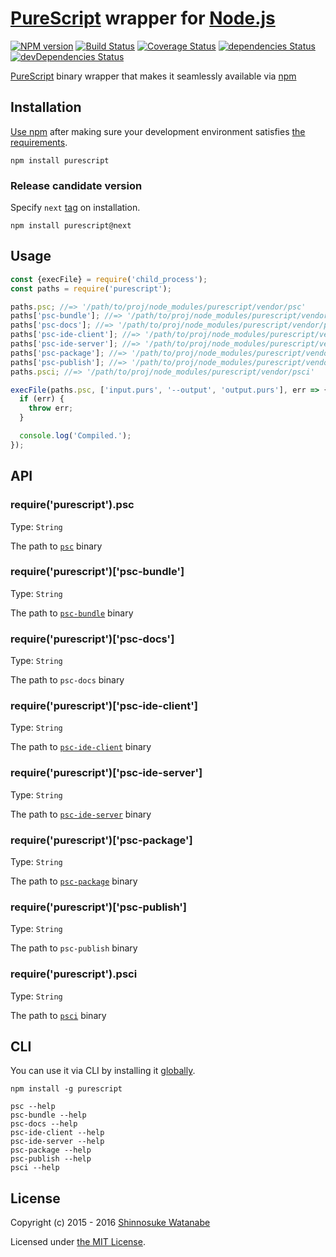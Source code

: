 # [PureScript](https://github.com/purescript/purescript) wrapper for [Node.js](https://nodejs.org/)

[![NPM version](http://img.shields.io/npm/v/purescript.svg)](https://www.npmjs.com/package/purescript)
[![Build Status](http://img.shields.io/travis/purescript-contrib/node-purescript-bin.svg)](http://travis-ci.org/purescript-contrib/node-purescript-bin)
[![Coverage Status](https://img.shields.io/coveralls/purescript-contrib/node-purescript-bin.svg)](https://coveralls.io/github/purescript-contrib/node-purescript-bin?branch=master)
[![dependencies Status](https://david-dm.org/purescript-contrib/node-purescript-bin/status.svg)](https://david-dm.org/purescript-contrib/node-purescript-bin)
[![devDependencies Status](https://david-dm.org/purescript-contrib/node-purescript-bin/dev-status.svg)](https://david-dm.org/purescript-contrib/node-purescript-bin?type=dev)

[PureScript](http://www.purescript.org/) binary wrapper that makes it seamlessly available via [npm](https://www.npmjs.com/)

## Installation

[Use npm](https://docs.npmjs.com/cli/install) after making sure your development environment satisfies [the requirements](https://github.com/purescript/purescript/blob/3fa95cc6e4e814d71d52e24062d6e9ecef3c16d3/INSTALL.md#the-curses-library).

```
npm install purescript
```

### Release candidate version

Specify `next` [tag](https://docs.npmjs.com/cli/dist-tag#purpose) on installation.

```
npm install purescript@next
```

## Usage

```javascript
const {execFile} = require('child_process');
const paths = require('purescript');

paths.psc; //=> '/path/to/proj/node_modules/purescript/vendor/psc'
paths['psc-bundle']; //=> '/path/to/proj/node_modules/purescript/vendor/psc-bundle'
paths['psc-docs']; //=> '/path/to/proj/node_modules/purescript/vendor/psc-docs'
paths['psc-ide-client']; //=> '/path/to/proj/node_modules/purescript/vendor/psc-ide-client'
paths['psc-ide-server']; //=> '/path/to/proj/node_modules/purescript/vendor/psc-ide-server'
paths['psc-package']; //=> '/path/to/proj/node_modules/purescript/vendor/psc-package'
paths['psc-publish']; //=> '/path/to/proj/node_modules/purescript/vendor/psc-publish'
paths.psci; //=> '/path/to/proj/node_modules/purescript/vendor/psci'

execFile(paths.psc, ['input.purs', '--output', 'output.purs'], err => {
  if (err) {
    throw err;
  }

  console.log('Compiled.');
});
```

## API

### require('purescript').psc

Type: `String`

The path to [`psc`](https://github.com/purescript/purescript/wiki/Language-Guide:-Getting-Started#compiler-usage) binary

### require('purescript')['psc-bundle']

Type: `String`

The path to [`psc-bundle`](https://github.com/purescript/purescript/blob/master/psc-bundle/README.md) binary

### require('purescript')['psc-docs']

Type: `String`

The path to `psc-docs` binary

### require('purescript')['psc-ide-client']

Type: `String`

The path to [`psc-ide-client`](https://github.com/purescript/purescript/tree/master/psc-ide-server#issuing-queries) binary

### require('purescript')['psc-ide-server']

Type: `String`

The path to [`psc-ide-server`](https://github.com/purescript/purescript/tree/master/psc-ide-server#running-the-server) binary

### require('purescript')['psc-package']

Type: `String`

The path to [`psc-package`](https://github.com/purescript/purescript/blob/master/psc-package/README.md) binary

### require('purescript')['psc-publish']

Type: `String`

The path to `psc-publish` binary

### require('purescript').psci

Type: `String`

The path to [`psci`](https://github.com/purescript/purescript/wiki/PSCi) binary

## CLI

You can use it via CLI by installing it [globally](https://docs.npmjs.com/files/folders#global-installation).

```
npm install -g purescript

psc --help
psc-bundle --help
psc-docs --help
psc-ide-client --help
psc-ide-server --help
psc-package --help
psc-publish --help
psci --help
```

## License

Copyright (c) 2015 - 2016 [Shinnosuke Watanabe](https://github.com/shinnn)

Licensed under [the MIT License](./LICENSE).
